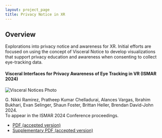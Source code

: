 ```yaml
---
layout: project_page
title: Privacy Notice in XR
---
```


## Overview

Explorations into privacy notice and awareness for XR. Initial efforts are focused on using the concept of Visceral Notice to develop visualizations that support privacy education and awareness when consenting to collect eye-tracking data.

#### Visceral Interfaces for Privacy Awareness of Eye Tracking in VR (ISMAR 2024)

![Visceral Notices Photo]({{root_url}}/assets/images/projects/visceral_notices.png)

G. Nikki Ramirez, Pratheep Kumar Chelladurai, Alances Vargas, Ibrahim Bukhari, Evan Selinger, Shaun Foster, Brittan Heller, Brendan David-John 2024.  
To appear in the ISMAR 2024 Conference proceedings.

 <!-- - Awarded Runner-up for the Best Paper at the workshop -->
 - [PDF (accepted version)]({{root_url}}/assets/pdfs/Visceral_Notices.pdf)
 - [Supplementary PDF (accepted version)]({{root_url}}/assets/pdfs/Visceral_Notices_Supplementary.pdf)